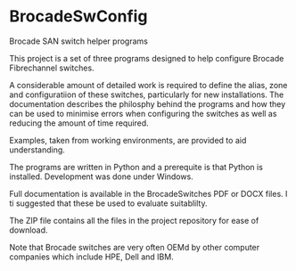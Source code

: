 # BrocadeSwConfig
Brocade SAN switch helper programs

This project is a set of three programs designed to help configure Brocade Fibrechannel switches.

A considerable amount of detailed work is required to define the alias, zone and configuratiion of these switches, particularly for new installations. The documentation describes the philosphy behind the programs and how they can be used to minimise errors when configuring the switches as well as reducing the amount of time required.

Examples, taken from working environments, are provided to aid understanding.

The programs are written in Python and a prerequite is that Python is installed. Development was done under Windows.

Full documentation is available in the BrocadeSwitches PDF or DOCX files. I ti suggested that these be used to evaluate suitablilty.

The ZIP file contains all the files in the project repository for ease of download.

Note that Brocade switches are very often OEMd by other computer companies which include HPE, Dell and IBM.
